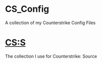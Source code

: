 # CS_Config
A collection of my Counterstrike Config Files

# [CS:S](CS:S/read_me.md)
The collection I use for Counterstrike: Source
